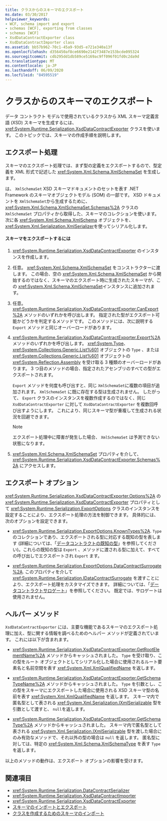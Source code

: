 ```yaml
---
title: クラスからのスキーマのエクスポート
ms.date: 03/30/2017
helpviewer_keywords:
- WCF, schema import and export
- schemas [WCF], exporting from classes
- schemas [WCF]
- XsdDataContractExporter class
- XsdDataContractImporter class
ms.assetid: bb57b962-70c1-45a9-93d5-e721e340a13f
ms.openlocfilehash: d356450af8ce6690e2142f3487e153bcde095324
ms.sourcegitcommit: cdb295dd1db589ce5169ac9ff096f01fd0c2da9d
ms.translationtype: MT
ms.contentlocale: ja-JP
ms.lasthandoff: 06/09/2020
ms.locfileid: "84595519"
---
```

# <a name="exporting-schemas-from-classes"></a>クラスからのスキーマのエクスポート
データ コントラクト モデルで使用されているクラスから XML スキーマ定義言語 (XSD) スキーマを生成するには、 <xref:System.Runtime.Serialization.XsdDataContractExporter> クラスを使います。 このトピックでは、スキーマの作成手順を説明します。  
  
## <a name="the-export-process"></a>エクスポート処理  
 スキーマのエクスポート処理では、まず型の定義をエクスポートするので、型定義を XML 形式で記述した <xref:System.Xml.Schema.XmlSchemaSet> を生成します。  
  
 は、 `XmlSchemaSet` XSD スキーマドキュメントのセットを表す .NET Framework のスキーマオブジェクトモデル (SOM) の一部です。 XSD ドキュメントを `XmlSchemaSet`から生成するために、 <xref:System.Xml.Schema.XmlSchemaSet.Schemas%2A> クラスの `XmlSchemaSet` プロパティから取得した、スキーマのコレクションを使います。 次に各 <xref:System.Xml.Schema.XmlSchema> オブジェクトを、 <xref:System.Xml.Serialization.XmlSerializer>を使ってシリアル化します。  
  
#### <a name="to-export-schemas"></a>スキーマをエクスポートするには  
  
1. <xref:System.Runtime.Serialization.XsdDataContractExporter> のインスタンスを作成します。  
  
2. 任意。 <xref:System.Xml.Schema.XmlSchemaSet> をコンストラクターに渡します。 この場合、空の <xref:System.Xml.Schema.XmlSchemaSet> から開始するのではなく、スキーマのエクスポート時に生成されたスキーマが、この <xref:System.Xml.Schema.XmlSchemaSet>インスタンスに追加されます。  
  
3. 任意。 <xref:System.Runtime.Serialization.XsdDataContractExporter.CanExport%2A> メソッドのいずれかを呼び出します。 指定された型がエクスポート可能かどうかを判定するメソッドです。 このメソッドには、次に説明する `Export` メソッドと同じオーバーロードがあります。  
  
4. <xref:System.Runtime.Serialization.XsdDataContractExporter.Export%2A> メソッドのいずれかを呼び出します。 <xref:System.Type>、 <xref:System.Collections.Generic.List%601> オブジェクトの `Type` 、または <xref:System.Collections.Generic.List%601> オブジェクトの <xref:System.Reflection.Assembly> を受け取る 3 種類のオーバーロードがあります。 3 つ目のメソッドの場合、指定されたアセンブリのすべての型がエクスポートされます。  
  
     `Export` メソッドを何度も呼び出すと、同じ `XmlSchemaSet`に複数の項目が追加されます。 `XmlSchemaSet` に既に存在する型は生成されません。 したがって、 `Export` クラスのインスタンスを複数作成するのではなく、同じ `XsdDataContractExporter` に対して `XsdDataContractExporter` を複数回呼び出すようにします。 これにより、同じスキーマ型が重複して生成される状況を回避できます。  
  
    > [!NOTE]
    > エクスポート処理中に障害が発生した場合、 `XmlSchemaSet` は予測できない状態になります。  
  
5. <xref:System.Xml.Schema.XmlSchemaSet> プロパティを介して、 <xref:System.Runtime.Serialization.XsdDataContractExporter.Schemas%2A> にアクセスします。  
  
## <a name="export-options"></a>エクスポート オプション  
 <xref:System.Runtime.Serialization.XsdDataContractExporter.Options%2A> の <xref:System.Runtime.Serialization.XsdDataContractExporter> プロパティとして <xref:System.Runtime.Serialization.ExportOptions> クラスのインスタンスを設定することにより、エクスポート処理の方法を制御できます。 具体的には、次のオプションを設定できます。  
  
- <xref:System.Runtime.Serialization.ExportOptions.KnownTypes%2A>. `Type` のコレクションであり、エクスポートされる型に対応する既知の型を表します (詳細については、「[データコントラクトの既知の型](data-contract-known-types.md)」を参照してください)。これらの既知の型は `Export` 、メソッドに渡される型に加えて、すべての呼び出しでエクスポートされ `Export` ます。  
  
- <xref:System.Runtime.Serialization.ExportOptions.DataContractSurrogate%2A>. このプロパティを介して <xref:System.Runtime.Serialization.IDataContractSurrogate> を渡すことにより、エクスポート処理をカスタマイズできます。 詳細については、「[データコントラクトサロゲート](../extending/data-contract-surrogates.md)」を参照してください。 既定では、サロゲートは使用されません。  
  
## <a name="helper-methods"></a>ヘルパー メソッド  
 `XsdDataContractExporter` には、主要な機能であるスキーマのエクスポート処理に加え、型に関する情報を調べるためのヘルパー メソッドが定義されています。 これには以下が含まれます。  
  
- <xref:System.Runtime.Serialization.XsdDataContractExporter.GetRootElementName%2A> メソッドからキャッシュされました。 `Type` を受け取り、この型をルート オブジェクトとしてシリアル化した場合に使用されるルート要素名と名前空間を表す <xref:System.Xml.XmlQualifiedName> を返します。  
  
- <xref:System.Runtime.Serialization.XsdDataContractExporter.GetSchemaTypeName%2A> メソッドからキャッシュされました。 `Type` を引数とし、この型をスキーマにエクスポートした場合に使用される XSD スキーマ型の名前を表す <xref:System.Xml.XmlQualifiedName> を返します。 スキーマ内で匿名型として表される <xref:System.Xml.Serialization.IXmlSerializable> 型を引数として渡すと、 `null`を返します。  
  
- <xref:System.Runtime.Serialization.XsdDataContractExporter.GetSchemaType%2A> メソッドからキャッシュされました。 スキーマ内で匿名型として表される <xref:System.Xml.Serialization.IXmlSerializable> 型を渡した場合にのみ有効なメソッドで、それ以外の型の場合は `null` を返します。 匿名型に対しては、特定の <xref:System.Xml.Schema.XmlSchemaType> を表す `Type`を返します。  
  
 以上のメソッドの動作は、エクスポート オプションの影響を受けます。  
  
## <a name="see-also"></a>関連項目

- <xref:System.Runtime.Serialization.DataContractSerializer>
- <xref:System.Runtime.Serialization.XsdDataContractImporter>
- <xref:System.Runtime.Serialization.XsdDataContractExporter>
- [スキーマのインポートとエクスポート](schema-import-and-export.md)
- [クラスを作成するためのスキーマのインポート](importing-schema-to-generate-classes.md)
